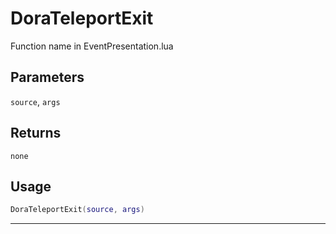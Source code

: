 # DoraTeleportExit
Function name in EventPresentation.lua
## Parameters
`source`, `args`
## Returns
`none`
## Usage
```lua
DoraTeleportExit(source, args)
```
---
